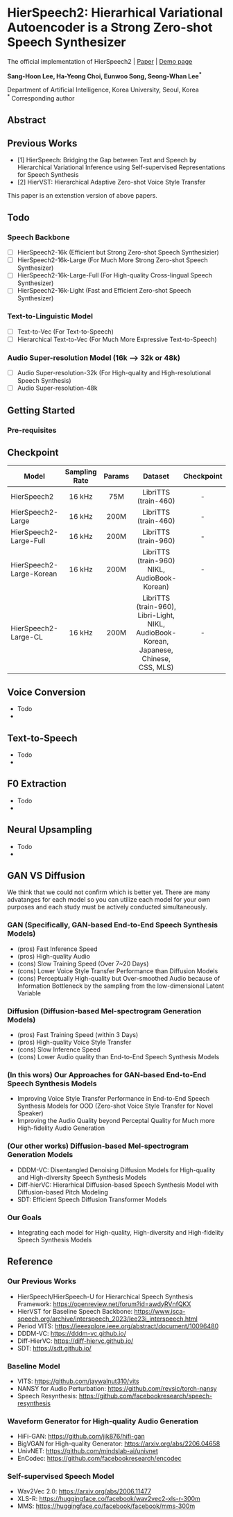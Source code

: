 # HierSpeech2: Hierarhical Variational Autoencoder is a Strong Zero-shot Speech Synthesizer 
The official implementation of HierSpeech2 | [Paper]() | [Demo page]()

**Sang-Hoon Lee, Ha-Yeong Choi, Eunwoo Song, Seong-Whan Lee<sup>*</sup>**

Department of Artificial Intelligence, Korea University, Seoul, Korea  
<sup>*</sup> Corresponding author

## Abstract


## Previous Works
- [1] HierSpeech: Bridging the Gap between Text and Speech by Hierarchical Variational Inference using Self-supervised Representations for Speech Synthesis
- [2] HierVST: Hierarchical Adaptive Zero-shot Voice Style Transfer

This paper is an extenstion version of above papers.

## Todo
### Speech Backbone
- [ ] HierSpeech2-16k (Efficient but Strong Zero-shot Speech Synthesizier)
- [ ] HierSpeech2-16k-Large (For Much More Strong Zero-shot Speech Synthesizer)
- [ ] HierSpeech2-16k-Large-Full (For High-quality Cross-lingual Speech Synthesizer)
- [ ] HierSpeech2-16k-Light (Fast and Efficient Zero-shot Speech Synthesizer)
<!--
- [ ] HierSpeech2-24k-Large-Full (For High-resolutional and High-quality Speech Synthesizer)
- [ ] HierSpeech2-48k-Large-Full (For Industrial-level High-resolution and High-quality Speech Synthesizer)
-->
### Text-to-Linguistic Model
- [ ] Text-to-Vec (For Text-to-Speech)
- [ ] Hierarchical Text-to-Vec (For Much More Expressive Text-to-Speech)

### Audio Super-resolution Model (16k --> 32k or 48k) 
- [ ] Audio Super-resolution-32k (For High-quality and High-resolutional Speech Synthesis)
- [ ] Audio Super-resolution-48k

## Getting Started

### Pre-requisites

## Checkpoint
| Model |Sampling Rate|Params|Dataset |Checkpoint|
|------|:---:|:---:|:---:|:---:|
| HierSpeech2 |16 kHz|75M| LibriTTS (train-460) |-|
| HierSpeech2-Large|16 kHz|200M| LibriTTS (train-460)  |-|
| HierSpeech2-Large-Full|16 kHz|200M| LibriTTS (train-960)  |-|
| HierSpeech2-Large-Korean|16 kHz|200M| LibriTTS (train-960) NIKL, AudioBook-Korean)  |-|
| HierSpeech2-Large-CL|16 kHz|200M| LibriTTS (train-960), Libri-Light, NIKL, AudioBook-Korean, Japanese, Chinese, CSS, MLS)  |-|
<!--
| HierSpeech2-Large-Full|24 kHz|200M| Not Available |Not Available|
| HierSpeech2-Large-Full|48 kHz|200M| Not Available |Not Available|
-->

## Voice Conversion
- Todo
- 
## Text-to-Speech
- Todo
- 
## F0 Extraction
- Todo
- 
## Neural Upsampling
- Todo
- 

## GAN VS Diffusion

We think that we could not confirm which is better yet. There are many advatanges for each model so you can utilize each model for your own purposes and each study must be actively conducted simultaneously.  

### GAN (Specifically, GAN-based End-to-End Speech Synthesis Models)
- (pros) Fast Inference Speed 
- (pros) High-quality Audio
- (cons) Slow Training Speed (Over 7~20 Days)
- (cons) Lower Voice Style Transfer Performance than Diffusion Models
- (cons) Perceptually High-quality but Over-smoothed Audio because of Information Bottleneck by the sampling from the low-dimensional Latent Variable
   
### Diffusion (Diffusion-based Mel-spectrogram Generation Models)
- (pros) Fast Training Speed (within 3 Days)
- (pros) High-quality Voice Style Transfer
- (cons) Slow Inference Speed
- (cons) Lower Audio quality than End-to-End Speech Synthesis Models 

### (In this wors) Our Approaches for GAN-based End-to-End Speech Synthesis Models 
- Improving Voice Style Transfer Performance in End-to-End Speech Synthesis Models for OOD (Zero-shot Voice Style Transfer for Novel Speaker)
- Improving the Audio Quality beyond Perceptal Quality for Much more High-fidelity Audio Generation

### (Our other works) Diffusion-based Mel-spectrogram Generation Models
- DDDM-VC: Disentangled Denoising Diffusion Models for High-quality and High-diversity Speech Synthesis Models
- Diff-hierVC: Hierarhical Diffusion-based Speech Synthesis Model with Diffusion-based Pitch Modeling
- SDT: Efficient Speech Diffusion Transformer Models

### Our Goals
- Integrating each model for High-quality, High-diversity and High-fidelity Speech Synthesis Models 

## Reference
### Our Previous Works
- HierSpeech/HierSpeech-U for Hierarchical Speech Synthesis Framework: https://openreview.net/forum?id=awdyRVnfQKX
- HierVST for Baseline Speech Backbone: https://www.isca-speech.org/archive/interspeech_2023/lee23i_interspeech.html
- Period VITS: https://ieeexplore.ieee.org/abstract/document/10096480
- DDDM-VC: https://dddm-vc.github.io/
- Diff-HierVC: https://diff-hiervc.github.io/
- SDT: https://sdt.github.io/

  
### Baseline Model
- VITS: https://github.com/jaywalnut310/vits
- NANSY for Audio Perturbation: https://github.com/revsic/torch-nansy
- Speech Resynthesis: https://github.com/facebookresearch/speech-resynthesis
  
### Waveform Generator for High-quality Audio Generation
- HiFi-GAN: https://github.com/jik876/hifi-gan 
- BigVGAN for High-quality Generator: https://arxiv.org/abs/2206.04658
- UnivNET: https://github.com/mindslab-ai/univnet
- EnCodec: https://github.com/facebookresearch/encodec

### Self-supervised Speech Model 
- Wav2Vec 2.0: https://arxiv.org/abs/2006.11477
- XLS-R: https://huggingface.co/facebook/wav2vec2-xls-r-300m
- MMS: https://huggingface.co/facebook/facebook/mms-300m


